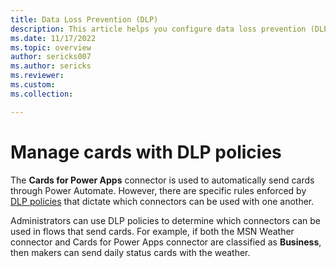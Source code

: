 ```yaml
---
title: Data Loss Prevention (DLP)
description: This article helps you configure data loss prevention (DLP) policies for cards.
ms.date: 11/17/2022
ms.topic: overview
author: sericks007
ms.author: sericks
ms.reviewer: 
ms.custom: 
ms.collection: 

---
```


# Manage cards with DLP policies

The **Cards for Power Apps** connector is used to automatically send cards through Power Automate. However, there are specific rules enforced by [DLP policies](/power-platform/admin/wp-data-loss-prevention) that dictate which connectors can be used with one another.

Administrators can use DLP policies to determine which connectors can be used in flows that send cards. For example, if both the MSN Weather connector and Cards for Power Apps connector are classified as **Business**, then makers can send daily status cards with the weather.
